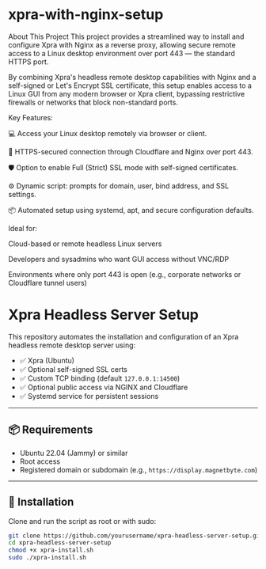 # xpra-with-nginx-setup
About This Project
This project provides a streamlined way to install and configure Xpra with Nginx as a reverse proxy, allowing secure remote access to a Linux desktop environment over port 443 — the standard HTTPS port.

By combining Xpra's headless remote desktop capabilities with Nginx and a self-signed or Let's Encrypt SSL certificate, this setup enables access to a Linux GUI from any modern browser or Xpra client, bypassing restrictive firewalls or networks that block non-standard ports.

Key Features:

💻 Access your Linux desktop remotely via browser or client.

🔐 HTTPS-secured connection through Cloudflare and Nginx over port 443.

🛡️ Option to enable Full (Strict) SSL mode with self-signed certificates.

⚙️ Dynamic script: prompts for domain, user, bind address, and SSL settings.

📦 Automated setup using systemd, apt, and secure configuration defaults.

Ideal for:

Cloud-based or remote headless Linux servers

Developers and sysadmins who want GUI access without VNC/RDP

Environments where only port 443 is open (e.g., corporate networks or Cloudflare tunnel users)

# Xpra Headless Server Setup

This repository automates the installation and configuration of an Xpra headless remote desktop server using:

- ✅ Xpra (Ubuntu)
- ✅ Optional self-signed SSL certs
- ✅ Custom TCP binding (default `127.0.0.1:14500`)
- ✅ Optional public access via NGINX and Cloudflare
- ✅ Systemd service for persistent sessions

---

## 📦 Requirements

- Ubuntu 22.04 (Jammy) or similar
- Root access
- Registered domain or subdomain (e.g., `https://display.magnetbyte.com`)

---

## 🚀 Installation

Clone and run the script as root or with sudo:

```bash
git clone https://github.com/yourusername/xpra-headless-server-setup.git
cd xpra-headless-server-setup
chmod +x xpra-install.sh
sudo ./xpra-install.sh

